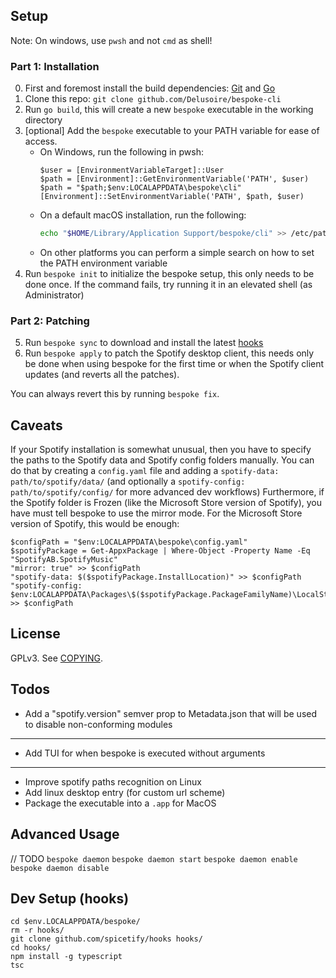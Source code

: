 ## Setup

Note: On windows, use `pwsh` and not `cmd` as shell!

### Part 1: Installation

0. First and foremost install the build dependencies: [Git](https://git-scm.com/downloads) and [Go](https://go.dev/doc/install)
1. Clone this repo: `git clone github.com/Delusoire/bespoke-cli`
2. Run `go build`, this will create a new `bespoke` executable in the working directory
3. [optional] Add the `bespoke` executable to your PATH variable for ease of access.
    - On Windows, run the following in pwsh:
        ```pwsh
        $user = [EnvironmentVariableTarget]::User
        $path = [Environment]::GetEnvironmentVariable('PATH', $user)
        $path = "$path;$env:LOCALAPPDATA\bespoke\cli"
        [Environment]::SetEnvironmentVariable('PATH', $path, $user)
        ```
    - On a default macOS installation, run the following:
        ```zsh
        echo "$HOME/Library/Application Support/bespoke/cli" >> /etc/paths
        ```
    - On other platforms you can perform a simple search on how to set the PATH environment variable
4. Run `bespoke init` to initialize the bespoke setup, this only needs to be done once. If the command fails, try running it in an elevated shell (as Administrator)

### Part 2: Patching

5. Run `bespoke sync` to download and install the latest [hooks](https://github.com/spicetify/hooks)
6. Run `bespoke apply` to patch the Spotify desktop client, this needs only be done
   when using bespoke for the first time or when the Spotify client updates (and reverts all the patches).

You can always revert this by running `bespoke fix`.

## Caveats

If your Spotify installation is somewhat unusual, then you have to specify the paths to the Spotify data and Spotify config folders manually.
You can do that by creating a `config.yaml` file and adding a `spotify-data: path/to/spotify/data/`
(and optionally a `spotify-config: path/to/spotify/config/` for more advanced dev workflows)
Furthermore, if the Spotify folder is Frozen (like the Microsoft Store version of Spotify), you have must tell bespoke to use the mirror mode.
For the Microsoft Store version of Spotify, this would be enough:

```
$configPath = "$env:LOCALAPPDATA\bespoke\config.yaml"
$spotifyPackage = Get-AppxPackage | Where-Object -Property Name -Eq "SpotifyAB.SpotifyMusic"
"mirror: true" >> $configPath
"spotify-data: $($spotifyPackage.InstallLocation)" >> $configPath
"spotify-config: $env:LOCALAPPDATA\Packages\$($spotifyPackage.PackageFamilyName)\LocalState\Spotify\" >> $configPath
```

## License

GPLv3. See [COPYING](COPYING).

## Todos

-   Add a "spotify.version" semver prop to Metadata.json that will be used to disable non-conforming modules

---

-   Add TUI for when bespoke is executed without arguments

---

-   Improve spotify paths recognition on Linux
-   Add linux desktop entry (for custom url scheme)
-   Package the executable into a `.app` for MacOS

## Advanced Usage

// TODO
`bespoke daemon`
`bespoke daemon start`
`bespoke daemon enable`
`bespoke daemon disable`

## Dev Setup (hooks)

```pwsh
cd $env.LOCALAPPDATA/bespoke/
rm -r hooks/
git clone github.com/spicetify/hooks hooks/
cd hooks/
npm install -g typescript
tsc
```
